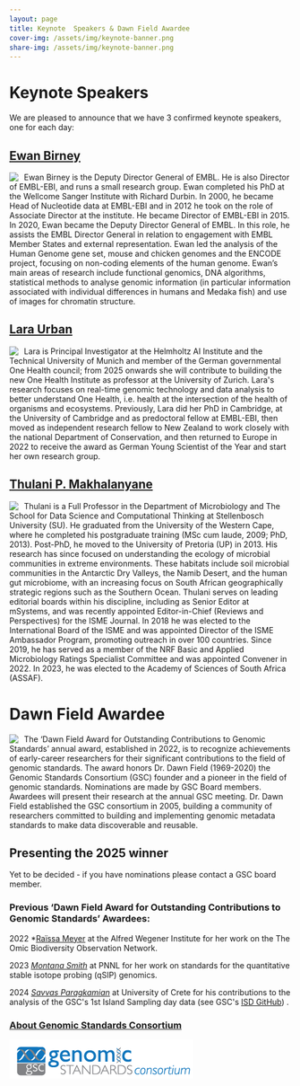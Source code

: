 ```yaml
---
layout: page
title: Keynote  Speakers & Dawn Field Awardee
cover-img: /assets/img/keynote-banner.png
share-img: /assets/img/keynote-banner.png
---
```


# Keynote Speakers

We are pleased to announce that we have 3 confirmed keynote speakers, one for each day:

## [Ewan Birney](https://www.linkedin.com/in/ewan-birney-5a4378/)

<img align="left" src="../images/Ewan_Birney.jpg" style="margin-right:10px">
Ewan Birney is the Deputy Director General of EMBL. He is also Director of EMBL-EBI, and runs a small research group.
Ewan completed his PhD at the Wellcome Sanger Institute with Richard Durbin. In 2000, he became Head of Nucleotide data at EMBL-EBI and in 2012 he took on the role of Associate Director at the institute. He became Director of EMBL-EBI in 2015. In 2020, Ewan became the Deputy Director General of EMBL. In this role, he assists the EMBL Director General in relation to engagement with EMBL Member States and external representation. 
Ewan led the analysis of the Human Genome gene set, mouse and chicken genomes and the ENCODE project, focusing on non-coding elements of the human genome. Ewan’s main areas of research include functional genomics, DNA algorithms, statistical methods to analyse genomic information (in particular information associated with individual differences in humans and Medaka fish) and use of images for chromatin structure.

## [Lara Urban](https://www.linkedin.com/in/lara-urban-a38669240/)
<img align="left" src="../images/Lara_Urban.jpg" style="margin-right:10px">
Lara is Principal Investigator at the Helmholtz AI Institute and the Technical University of Munich and member of the German governmental One Health council; from 2025 onwards she will contribute to building the new One Health Institute as professor at the University of Zurich. 
Lara's research focuses on real-time genomic technology and data analysis to better understand One Health, i.e. health at the intersection of the health of organisms and ecosystems. Previously, Lara did her PhD in Cambridge, at the University of Cambridge and as predoctoral fellow at EMBL-EBI, then moved as independent research fellow to New Zealand to work closely with the national Department of Conservation, and then returned to Europe in 2022 to receive the award as German Young Scientist of the Year and start her own research group.

## [Thulani P. Makhalanyane](https://www.linkedin.com/in/thulani-makhalanyane-a165a318/)
<img align="left" src="../images/Thulani_Makhalanyane.jpg" style="margin-right:10px">
Thulani is a Full Professor in the Department of Microbiology and The School for Data Science and Computational Thinking at Stellenbosch University (SU).
He graduated from the University of the Western Cape, where he completed his postgraduate training (MSc cum laude, 2009; PhD, 2013). Post-PhD, he moved to the University of Pretoria (UP) in 2013. His research has since focused on understanding the ecology of microbial communities in extreme environments. These habitats include soil microbial communities in the Antarctic Dry Valleys, the Namib Desert, and the human gut microbiome, with an increasing focus on South African geographically strategic regions such as the Southern Ocean.
Thulani serves on leading editorial boards within his discipline, including as Senior Editor at mSystems, and was recently appointed Editor-in-Chief (Reviews and Perspectives) for the ISME Journal. In 2018 he was elected to the International Board of the ISME and was appointed Director of the ISME Ambassador Program, promoting outreach in over 100 countries. Since 2019, he has served as a member of the NRF Basic and Applied Microbiology Ratings Specialist Committee and was appointed Convener in 2022. In 2023, he was elected to the Academy of Sciences of South Africa (ASSAF).


# Dawn Field Awardee 
<img align="left" src="../images/to-be-announced.jpg" style="margin-right:10px">

The ‘Dawn Field Award for Outstanding Contributions to Genomic Standards’ annual award, established in 2022, is to recognize achievements of early-career researchers for their significant contributions to the field of genomic standards. The award honors Dr. Dawn Field (1969-2020) the Genomic Standards Consortium (GSC) founder and a pioneer in the field of genomic standards. Nominations are made by GSC Board members. Awardees will present their research at the annual GSC meeting. Dr. Dawn Field established the GSC consortium in 2005, building a community of researchers committed to building and implementing genomic metadata standards to make data discoverable and reusable. 

## Presenting the 2025 winner

Yet to be decided - if you have nominations please contact a GSC board member.


### Previous ‘Dawn Field Award for Outstanding Contributions to Genomic Standards’ Awardees:

2022
*[Raïssa Meyer](https://www.linkedin.com/in/ra%C3%AFssa-meyer-b97515206/) at the Alfred Wegener Institute for her work on the The Omic Biodiversity Observation Network.

2023
*[Montana Smith](https://www.linkedin.com/in/montana-smith-426994234/)* at PNNL for her work on standards for the quantitative stable isotope probing (qSIP) genomics.

2024 
*[Savvas Paragkamian](https://www.linkedin.com/in/savvas-paragkamian-741538182)* at University of Crete for his contributions to the analysis of the GSC's 1st Island Sampling day data (see GSC's [ISD GitHub](https://github.com/GenomicsStandardsConsortium/ISD)) .



### [About Genomic Standards Consortium](https://www.gensc.org/)
![GenSC logo](../assets/img/gsc_logo_sml.png)








